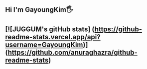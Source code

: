 
<h2> Hi I'm GayoungKim🖐<h2>

[![JUGGUM's gitHub stats]
  (https://github-readme-stats.vercel.app/api?username=GayoungKim)]
  (https://github.com/anuraghazra/github-readme-stats)
